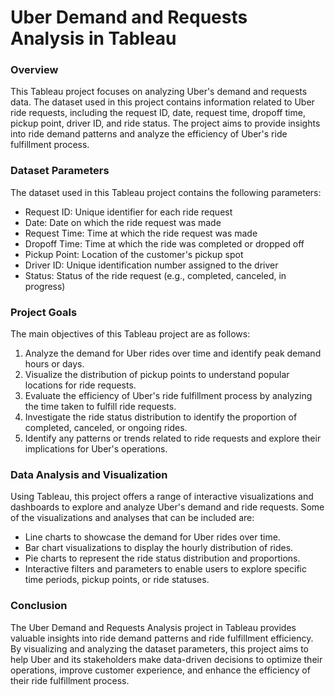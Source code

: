 # Uber Demand and Requests Analysis in Tableau

### Overview
This Tableau project focuses on analyzing Uber's demand and requests data. The dataset used in this project contains information related to Uber ride requests, including the request ID, date, request time, dropoff time, pickup point, driver ID, and ride status. The project aims to provide insights into ride demand patterns and analyze the efficiency of Uber's ride fulfillment process.

### Dataset Parameters
The dataset used in this Tableau project contains the following parameters:
* Request ID: Unique identifier for each ride request
* Date: Date on which the ride request was made
* Request Time: Time at which the ride request was made
* Dropoff Time: Time at which the ride was completed or dropped off
* Pickup Point: Location of the customer's pickup spot
* Driver ID: Unique identification number assigned to the driver
* Status: Status of the ride request (e.g., completed, canceled, in progress)

### Project Goals
The main objectives of this Tableau project are as follows:
1. Analyze the demand for Uber rides over time and identify peak demand hours or days.
2. Visualize the distribution of pickup points to understand popular locations for ride requests.
3. Evaluate the efficiency of Uber's ride fulfillment process by analyzing the time taken to fulfill ride requests.
4. Investigate the ride status distribution to identify the proportion of completed, canceled, or ongoing rides.
5. Identify any patterns or trends related to ride requests and explore their implications for Uber's operations.

### Data Analysis and Visualization
Using Tableau, this project offers a range of interactive visualizations and dashboards to explore and analyze Uber's demand and ride requests. Some of the visualizations and analyses that can be included are:

* Line charts to showcase the demand for Uber rides over time.
* Bar chart visualizations to display the hourly distribution of rides.
* Pie charts to represent the ride status distribution and proportions.
* Interactive filters and parameters to enable users to explore specific time periods, pickup points, or ride statuses.

### Conclusion
The Uber Demand and Requests Analysis project in Tableau provides valuable insights into ride demand patterns and ride fulfillment efficiency. By visualizing and analyzing the dataset parameters, this project aims to help Uber and its stakeholders make data-driven decisions to optimize their operations, improve customer experience, and enhance the efficiency of their ride fulfillment process.
